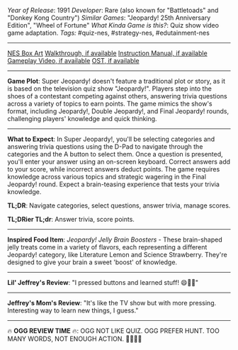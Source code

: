 *Year of Release*: 1991
*Developer*: Rare (also known for "Battletoads" and "Donkey Kong Country")
*Similar Games*: "Jeopardy! 25th Anniversary Edition", "Wheel of Fortune"
*What Kinda Game is this?*: Quiz show video game adaptation.
*Tags:* #quiz-nes, #strategy-nes, #edutainment-nes

---
[NES Box Art](https://www.google.com/search?tbm=isch&q=NES+Box+Art+Super+Jeopardy!) 
[Walkthrough, if available](https://www.google.com/search?q=Walkthrough+NES+Super+Jeopardy!)
[Instruction Manual, if available](https://www.google.com/search?q=NES+Instruction+Manual+Super+Jeopardy!)
[Gameplay Video, if available](https://www.youtube.com/results?search_query=gameplay+NES+Super+Jeopardy!) 
[OST, if available](https://www.youtube.com/results?search_query=gameplay+NES+Super+Jeopardy!+OST)

- - -
**Game Plot**: Super Jeopardy! doesn't feature a traditional plot or story, as it is based on the television quiz show "Jeopardy!". Players step into the shoes of a contestant competing against others, answering trivia questions across a variety of topics to earn points. The game mimics the show's format, including Jeopardy!, Double Jeopardy!, and Final Jeopardy! rounds, challenging players' knowledge and quick thinking.

- - -
**What to Expect**: In Super Jeopardy!, you'll be selecting categories and answering trivia questions using the D-Pad to navigate through the categories and the A button to select them. Once a question is presented, you'll enter your answer using an on-screen keyboard. Correct answers add to your score, while incorrect answers deduct points. The game requires knowledge across various topics and strategic wagering in the Final Jeopardy! round. Expect a brain-teasing experience that tests your trivia knowledge.

**TL;DR**: Navigate categories, select questions, answer trivia, manage scores.

**TL;DRier TL;dr**: Answer trivia, score points.

---
**Inspired Food Item**: *Jeopardy! Jelly Brain Boosters* - These brain-shaped jelly treats come in a variety of flavors, each representing a different Jeopardy! category, like Literature Lemon and Science Strawberry. They're designed to give your brain a sweet 'boost' of knowledge.

---
**Lil' Jeffrey's Review**: "I pressed buttons and learned stuff! 😄📘🔬"

---
**Jeffrey's Mom's Review**: "It's like the TV show but with more pressing. Interesting way to learn new things, I guess."

---
🔥 **OGG REVIEW TIME** 🔥: OGG NOT LIKE QUIZ. OGG PREFER HUNT. TOO MANY WORDS, NOT ENOUGH ACTION. 🚶‍♂️💤🔥